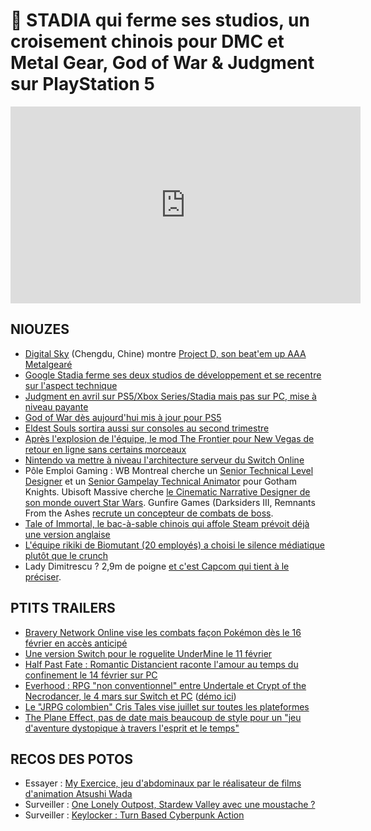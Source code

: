 # 🍪 STADIA qui ferme ses studios, un croisement chinois pour DMC et Metal Gear, God of War & Judgment sur PlayStation 5

<iframe width="560" height="315" src="https://www.youtube.com/embed/xb3kt0VU4dY" frameborder="0" allow="accelerometer; autoplay; clipboard-write; encrypted-media; gyroscope; picture-in-picture" allowfullscreen></iframe> 

## NIOUZES

- [Digital Sky](https://dt.digisky.com/) (Chengdu, Chine) montre [Project D, son beat'em up AAA Metalgearé](https://www.youtube.com/watch?v=ctLBX0dVgJA)
- [Google Stadia ferme ses deux studios de développement et se recentre sur l'aspect technique](https://kotaku.com/google-stadia-shuts-down-internal-studios-changing-bus-1846146761)
- [Judgment en avril sur PS5/Xbox Series/Stadia mais pas sur PC, mise à niveau payante](https://www.gematsu.com/2021/02/judgment-coming-to-ps5-xbox-series-and-stadia-on-april-23)
- [God of War dès aujourd'hui mis à jour pour PS5](https://www.gamekult.com/actualite/god-of-war-le-patch-ps5-arrive-le-2-fevrier-3050835605.html)
- [Eldest Souls sortira aussi sur consoles au second trimestre](https://www.gamekult.com/actualite/eldest-souls-s-annonce-sur-consoles-d-ancienne-et-nouvelle-generation-3050835599.html)
- [Après l'explosion de l'équipe, le mod The Frontier pour New Vegas de retour en ligne sans certains morceaux](https://www.eurogamer.net/articles/2021-02-01-fallout-the-frontier-is-back-online-with-some-content-removed-as-contributors-distance-themselves-from-mod)
- [Nintendo va mettre à niveau l'architecture serveur du Switch Online](https://www.nintendolife.com/news/2021/02/nintendo_is_replacing_its_multiplayer_server_system_dating_back_to_the_wii_u_and_3ds_era)
- Pôle Emploi Gaming : WB Montreal cherche un [Senior Technical Level Designer](https://wbgamesmontreal.com/jobs/senior-technical-level-designer/) et un [Senior Gampelay Technical Animator](https://wbgamesmontreal.com/jobs/senior-gameplay-technical-animator/) pour Gotham Knights. Ubisoft Massive cherche [le Cinematic Narrative Designer de son monde ouvert Star Wars](https://www.ubisoft.com/en-us/careers/search.aspx#sr-post-id=743999731137226). Gunfire Games (Darksiders III, Remnants From the Ashes [recrute un concepteur de combats de boss](https://www.gamasutra.com/view/news/376854/Get_a_job_Join_Gunfire_Games_as_a_Sr_Boss_Designer.php?utm_source=feedburner&utm_medium=feed&utm_campaign=Feed%3A+GamasutraFeatureArticles+%28Gamasutra+Feature+Articles%29).
- [Tale of Immortal, le bac-à-sable chinois qui affole Steam prévoit déjà une version anglaise](https://www.pcgamesn.com/tale-of-immortal/english-translation)
- [L'équipe rikiki de Biomutant (20 employés) a choisi le silence médiatique plutôt que le crunch](https://www.rockpapershotgun.com/biomutant-developers-experiment-101-avoiding-crunch)
- Lady Dimitrescu ? 2,9m de poigne [et c'est Capcom qui tient à le préciser](https://twitter.com/RE_Games/status/1356391885816823808).

## PTITS TRAILERS

- [Bravery Network Online vise les combats façon Pokémon dès le 16 février en accès anticipé](https://www.youtube.com/watch?v=KVJHivRFKZw&feature=youtu.be)
- [Une version Switch pour le roguelite UnderMine le 11 février](https://www.youtube.com/watch?v=nMHTaSaNHV0)
- [Half Past Fate : Romantic Distancient raconte l'amour au temps du confinement le 14 février sur PC](https://www.youtube.com/watch?v=HXsP4bieYhk)
- [Everhood : RPG "non conventionnel" entre Undertale et Crypt of the Necrodancer, le 4 mars sur Switch et PC](https://www.youtube.com/watch?v=XmfbwVDVZU4) ([démo ici](https://store.steampowered.com/app/1229380/Everhood/))
- [Le "JRPG colombien" Cris Tales vise juillet sur toutes les plateformes](https://www.gamekult.com/actualite/le-jrpg-colombien-crist-tales-s-annonce-pour-le-mois-de-juillet-3050835593.html?utm_term=Autofeed&utm_medium=Social&utm_source=Twitter#Echobox=1612192094)
- [The Plane Effect, pas de date mais beaucoup de style pour un "jeu d'aventure dystopique à travers l'esprit et le temps"](https://www.youtube.com/watch?v=SS141ileMy0)

## RECOS DES POTOS

- Essayer : [My Exercice, jeu d'abdominaux par le réalisateur de films d'animation Atsushi Wada](https://store.steampowered.com/app/1004330/My_Exercise/)
- Surveiller : [One Lonely Outpost, Stardew Valley avec une moustache ?](https://store.steampowered.com/app/1465550/One_Lonely_Outpost/)
- Surveiller : [Keylocker : Turn Based Cyberpunk Action](https://store.steampowered.com/app/1325040/Keylocker__Turn_Based_Cyberpunk_Action/?l=french)
